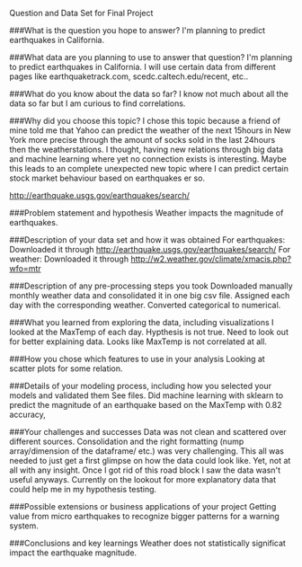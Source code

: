 Question and Data Set for Final Project

###What is the question you hope to answer? 
I'm planning to predict earthquakes in California.

###What data are you planning to use to answer that question? 
I'm planning to predict earthquakes in California.
I will use certain data from different pages like earthquaketrack.com, scedc.caltech.edu/recent, etc..

###What do you know about the data so far? 
I know not much about all the data so far but I am curious to find correlations.

###Why did you choose this topic?
I chose this topic because a friend of mine told me that Yahoo can predict the weather of the next 15hours in New York more precise through the amount of socks sold in the last 24hours then the weatherstations. I thought, having new relations through big data and machine learning where yet no connection exists is interesting. Maybe this leads to an complete unexpected new topic where I can predict certain stock market behaviour based on earthquakes er so.

http://earthquake.usgs.gov/earthquakes/search/

###Problem statement and hypothesis
Weather impacts the magnitude of earthquakes.

###Description of your data set and how it was obtained
For earthquakes: Downloaded it through http://earthquake.usgs.gov/earthquakes/search/
For weather: Downloaded it through http://w2.weather.gov/climate/xmacis.php?wfo=mtr


###Description of any pre-processing steps you took
Downloaded manually monthly weather data and consolidated it in one big csv file. 
Assigned each day with the corresponding weather.
Converted categorical to numerical.


###What you learned from exploring the data, including visualizations
I looked at the MaxTemp of each day. Hypthesis is not true. Need to look out for better explaining data.
Looks like MaxTemp is not correlated at all.

###How you chose which features to use in your analysis
Looking at scatter plots for some relation.

###Details of your modeling process, including how you selected your models and validated them
See files. Did machine learning with sklearn to predict the magnitude of an earthquake based on the MaxTemp with 0.82 accuracy,

###Your challenges and successes
Data was not clean and scattered over different sources. Consolidation and the right formatting (nump array/dimension of the dataframe/ etc.) was very challenging. This all was needed to just get a first glimpse on how the data could look like. Yet, not at all with any insight. Once I got rid of this road block I saw the data wasn't useful anyways. Currently on the lookout for more explanatory data that could help me in my hypothesis testing.

###Possible extensions or business applications of your project
Getting value from micro earthquakes to recognize bigger patterns for a warning system.

###Conclusions and key learnings
Weather does not statistically significat impact the earthquake magnitude.